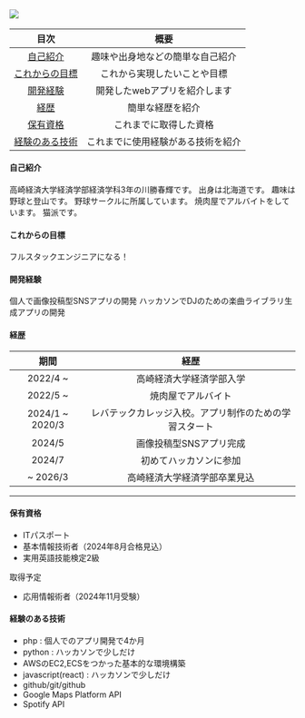 
## <img style="text-align:center" src="https://github.com/user-attachments/assets/d7a889ad-9807-4d3e-b8df-2f460bafc038" />



|目次|概要|
|:---:|:---:|
|[自己紹介](#自己紹介)|趣味や出身地などの簡単な自己紹介|
|[これからの目標](#これからの目標)|これから実現したいことや目標|
|[開発経験](#開発経験)|開発したwebアプリを紹介します|
|[経歴](#自己紹介)|簡単な経歴を紹介|
|[保有資格](#保有資格)|これまでに取得した資格|
|[経験のある技術](#経験のある技術)|これまでに使用経験がある技術を紹介|

#### 自己紹介
高崎経済大学経済学部経済学科3年の川勝春輝です。
出身は北海道です。
趣味は野球と登山です。
野球サークルに所属しています。
焼肉屋でアルバイトをしています。
猫派です。

#### これからの目標
フルスタックエンジニアになる！

#### 開発経験
個人で画像投稿型SNSアプリの開発
ハッカソンでDJのための楽曲ライブラリ生成アプリの開発

#### 経歴
|期間|経歴|
|:---:|:---:|
|2022/4 ~|高崎経済大学経済学部入学|
|2022/5 ~|焼肉屋でアルバイト|
|2024/1 ~ 2020/3|レバテックカレッジ入校。アプリ制作のための学習スタート|
|2024/5|画像投稿型SNSアプリ完成
|2024/7|初めてハッカソンに参加
|~ 2026/3|高崎経済大学経済学部卒業見込|


---
#### 保有資格
- ITパスポート
- 基本情報技術者（2024年8月合格見込）
- 実用英語技能検定2級


取得予定
- 応用情報術者（2024年11月受験）

#### 経験のある技術
- php : 個人でのアプリ開発で4か月
- python : ハッカソンで少しだけ
- AWSのEC2,ECSをつかった基本的な環境構築
- javascript(react) : ハッカソンで少しだけ
- github/git/github
- Google Maps Platform API
- Spotify API


